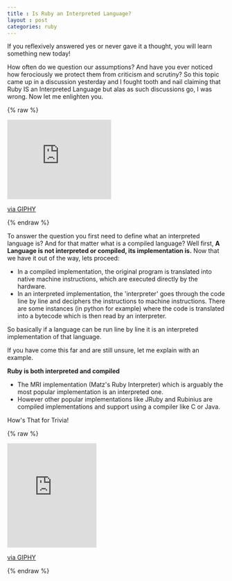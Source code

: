 ```yaml
---
title : Is Ruby an Interpreted Language?
layout : post
categories: ruby
---
```


<div class="message">
If you reflexively answered yes or never gave it a thought, you will learn something new today!
</div>

How often do we question our assumptions? And have you ever noticed how ferociously we protect them from criticism and scrutiny? So this topic came up in a discussion yesterday and I fought tooth and nail claiming that Ruby IS an Interpreted Language but alas as such discussions go, I was wrong. Now let me enlighten you.

{% raw %}
<iframe src="https://giphy.com/embed/gw3zMXiPDkOyVBsc" width="240" height="183" frameBorder="0" class="giphy-embed" allowFullScreen></iframe><p><a href="https://giphy.com/gifs/sting-wresting-sprite-commercial-gw3zMXiPDkOyVBsc">via GIPHY</a></p>
{% endraw %}

To answer the question you first need to define what an interpreted language is? And for that matter what is a compiled language?
Well first, **A Language is not interpreted or compiled, its implementation is.** Now that we have it out of the way, lets proceed:
- In a compiled implementation, the original program is translated into native machine instructions, which are executed directly by the hardware.
- In an interpreted implementation, the 'interpreter' goes through the code line by line and deciphers the instructions to machine instructions. There are some instances (in python for example) where the code is translated into a bytecode which is then read by an interpreter.

So basically if a language can be run line by line it is an interpreted implementation of that language.

If you have come this far and are still unsure, let me explain with an example.

**Ruby is both interpreted and compiled**
- The MRI implementation (Matz's Ruby Interpreter) which is arguably the most popular implementation is an interpreted one.
- However other popular implementations like JRuby and Rubinius are compiled implementations and support using a compiler like C or Java.

How's That for Trivia!

{% raw %}
<iframe src="https://giphy.com/embed/5aLrlDiJPMPFS" width="206" height="240" frameBorder="0" class="giphy-embed" allowFullScreen></iframe><p><a href="https://giphy.com/gifs/jon-stewart-the-daily-show-5aLrlDiJPMPFS">via GIPHY</a></p>
{% endraw %}

